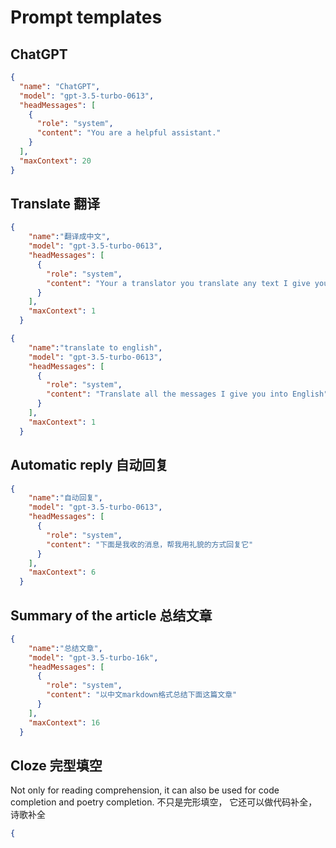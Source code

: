 # Prompt templates

## ChatGPT
```json
{
  "name": "ChatGPT",
  "model": "gpt-3.5-turbo-0613",
  "headMessages": [
    {
      "role": "system",
      "content": "You are a helpful assistant."
    }
  ],
  "maxContext": 20
}
```
## Translate 翻译 
```json
{
    "name":"翻译成中文",
    "model": "gpt-3.5-turbo-0613",
    "headMessages": [
      {
        "role": "system",
        "content": "Your a translator you translate any text I give you into Chinese. Here is the message:"
      }
    ],
    "maxContext": 1
  }
```

```json
{
    "name":"translate to english",
    "model": "gpt-3.5-turbo-0613",
    "headMessages": [
      {
        "role": "system",
        "content": "Translate all the messages I give you into English"
      }
    ],
    "maxContext": 1
  }
```
## Automatic reply 自动回复
```json
{
    "name":"自动回复",
    "model": "gpt-3.5-turbo-0613",
    "headMessages": [
      {
        "role": "system",
        "content": "下面是我收的消息，帮我用礼貌的方式回复它"
      }
    ],
    "maxContext": 6
  }
```

## Summary of the article 总结文章
```json
{
    "name":"总结文章",
    "model": "gpt-3.5-turbo-16k",
    "headMessages": [
      {
        "role": "system",
        "content": "以中文markdown格式总结下面这篇文章"
      }
    ],
    "maxContext": 16
  }
```

## Cloze 完型填空 
Not only for reading comprehension, it can also be used for code completion and poetry completion. 
不只是完形填空， 它还可以做代码补全，诗歌补全

```json
{
  
